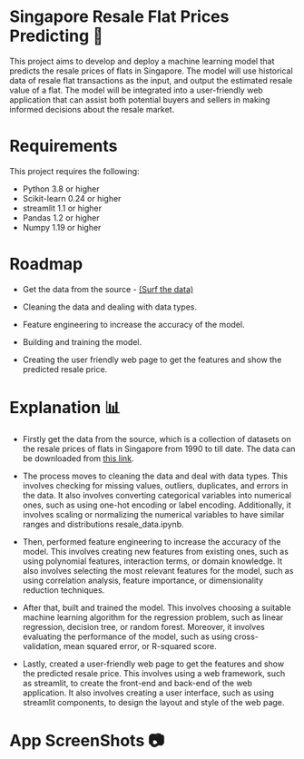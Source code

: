 # Singapore Resale Flat Prices Predicting :department_store:
This project aims to develop and deploy a machine learning model that predicts the resale prices of flats in Singapore. The model will use historical data of resale flat transactions as the input, and output the estimated resale value of a flat. The model will be integrated into a user-friendly web application that can assist both potential buyers and sellers in making informed decisions about the resale market.

# Requirements
This project requires the following:

* Python 3.8 or higher
* Scikit-learn 0.24 or higher
* streamlit 1.1 or higher
* Pandas 1.2 or higher
* Numpy 1.19 or higher

# Roadmap
* Get the data from the source - [(Surf the data)](https://beta.data.gov.sg/collections/189/view)

* Cleaning the data and dealing with data types.

* Feature engineering to increase the accuracy of the model.

* Building and training the model.

* Creating the user friendly web page to get the features and show the predicted resale price.

# Explanation :bar_chart:

* Firstly get the data from the source, which is a collection of datasets on the resale prices of flats in Singapore from 1990 to till date. The data can be downloaded from [this link](https://beta.data.gov.sg/collections/189/view).

* The process moves to cleaning the data and deal with data types. This involves checking for missing values, outliers, duplicates, and errors in the data. It also involves converting categorical variables into numerical ones, such as using one-hot encoding or label encoding. Additionally, it involves scaling or normalizing the numerical variables to have similar ranges and distributions resale_data.ipynb.

* Then, performed feature engineering to increase the accuracy of the model. This involves creating new features from existing ones, such as using polynomial features, interaction terms, or domain knowledge. It also involves selecting the most relevant features for the model, such as using correlation analysis, feature importance, or dimensionality reduction techniques.

* After that, built and trained the model. This involves choosing a suitable machine learning algorithm for the regression problem, such as linear regression, decision tree, or random forest. Moreover, it involves evaluating the performance of the model, such as using cross-validation, mean squared error, or R-squared score.

* Lastly, created a user-friendly web page to get the features and show the predicted resale price. This involves using a web framework, such as streamlit, to create the front-end and back-end of the web application. It also involves creating a user interface, such as using streamlit components, to design the layout and style of the web page.

# App ScreenShots :camera:

